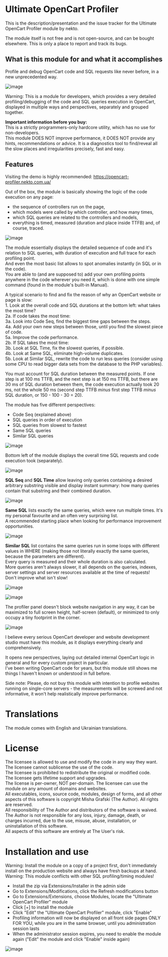 # Ultimate OpenCart Profiler

<!---
[Українською](README_uk.md)
-->

This is the description/presentation and the issue tracker for the Ultimate OpenCart Profiler module by nekto.

The module itself is not free and is not open-source, and can be bought elsewhere. This is only a place to report and track its bugs.

## What is this module for and what it accomplishes

Profile and debug OpenCart code and SQL requests like never before, in a new unprecedented way.

![image](https://opencart-profiler.nekto.com.ua/image/public/profiler-screen-1.png)

Warning: This is a module for developers, which provides a very detailed profiling/debugging of the code and SQL queries execution in OpenCart, displayed in multiple ways and perspectives, separately and grouped together.

**Important information before you buy:**\
This is a strictly programmers-only hardcore utility, which has no use for non-developers.\
This module DOES NOT improve performance, it DOES NOT provide any hints, recommendations or advice. It is a diagnostics tool to find/reveal all the slow places and irregularities precisely, fast and easy.

## Features

Visiting the demo is highly recommended: https://opencart-profiler.nekto.com.ua/

Out of the box, the module is basically showing the logic of the code execution on any page:
- the sequence of controllers run on the page,
- which models were called by which controller, and how many times,
- which SQL queries are related to the controllers and models,
- everything is timed, measured (duration and place inside TTFB) and, of course, traced.

![image](https://opencart-profiler.nekto.com.ua/image/public/code-seq-steps-example.png)

The module essentially displays the detailed sequence of code and it's relation to SQL queries, with duration of execution and full trace for each profiling point.\
And even the most basic list allows to spot anomalies instantly (in SQL or in the code).\
You are able to (and are supposed to) add your own profiling points anywhere in the code wherever you need it, which is done with one simple command (found in the module's built-in Manual).

A typical scenario to find and fix the reason of why an OpenCart website or page is slow:\
1\. Look at the overall code and SQL durations at the bottom left: what takes the most time?\
2a. If code takes the most time:\
3a. Look into Code Seq, find the biggest time gaps between the steps.\
4a. Add your own new steps between those, until you find the slowest piece of code.\
5a. Improve the code performance.\
2b. If SQL takes the most time:\
3b. Look at SQL Time, fix the slowest queries, if possible.\
4b. Look at Same SQL, eliminate high-volume duplicates.\
5b. Look at Similar SQL, rewrite the code to run less queries (consider using some CPU to read bigger data sets from the database to the PHP variables).

You must account for SQL duration between the measured points. If one step is at 100 ms TTFB, and the next step is at 150 ms TTFB, but there are 30 ms of SQL duration between them, the code execution actually took 20 ms, not the whole 50 ms (second step TTFB _minus_ first step TTFB _minus_ SQL duration, or 150 - 100 - 30 = 20).

The module has five different perspectives:
- Code Seq (explained above)
- SQL queries in order of execution
- SQL queries from slowest to fastest
- Same SQL queries
- Similar SQL queries

![image](https://opencart-profiler.nekto.com.ua/image/public/the-modes.png?2)

Bottom left of the module displays the overall time SQL requests and code execution took (separately).

![image](https://opencart-profiler.nekto.com.ua/image/public/code-sql-numbers-and-durations.png)

**SQL Seq** and **SQL Time** allow leaving only queries containing a desired arbitrary substring visible and display instant summary: how many queries contain that substring and their combined duration.

![image](https://opencart-profiler.nekto.com.ua/image/public/sql-filtering-example.png)

**Same SQL** lists exactly the same queries, which were run multiple times. It's my personal favourite and an often very surprising list.\
A recommended starting place when looking for performance improvement opportunities.

![image](https://opencart-profiler.nekto.com.ua/image/public/same-sql-examples.png)

**Similar SQL** list contains the same queries run in some loops with different values in WHERE (making those not literally exactly the same queries, because the parameters are different).\
Every query is measured and their whole duration is also calculated.\
More queries aren't always slower, it all depends on the queries, indexes, server settings and server resources available at the time of requests!\
Don't improve what isn't slow!

![image](https://opencart-profiler.nekto.com.ua/image/public/similar-sql-example-many-but-fast.png)

![image](https://opencart-profiler.nekto.com.ua/image/public/similar-sql-example-few-but-slow.png)

The profiler panel doesn't block website navigation in any way, it can be maximized to full screen height, half-screen (default), or minimized to only occupy a tiny footprint in the corner.

![image](https://opencart-profiler.nekto.com.ua/image/public/size-arrows-smallest-size.png)

I believe every serious OpenCart developer and website development studio must have this module, as it displays everything clearly and comprehensively.

It opens new perspectives, laying out detailed internal OpenCart logic in general and for every custom project in particular.\
I've been writing OpenCart code for years, but this module still shows me things I haven't known or understood in full before.

Side note: Please, do not buy this module with intention to profile websites running on single-core servers - the measurements will be screwed and not informative, it won't help realistically improve performance.

# Translations

The module comes with English and Ukrainian translations.

# License

The licensee is allowed to use and modify the code in any way they want.\
The licensee cannot sublicense the use of the code.\
The licensee is prohibited to redistribute the original or modified code.\
The licensee gets lifetime support and upgrades.\
The license is per-owner, NOT per-domain. The licensee can use the module on any amount of domains and websites.\
All executables, icons, source code, modules, design of forms, and all other aspects of this software is copyright Misha Grafski (The Author). All rights are reserved.\
All responsibility of The Author and distributors of the software is waived. The Author is not responsible for any loss, injury, damage, death, or charges incurred, due to the use, misuse, abuse, installation, or uninstallation of this software.\
All aspects of this software are entirely at The User's risk.

# Installation and use

Warning: Install the module on a copy of a project first, don't immediately install on the production website and always have fresh backups at hand.\
Warning: This module conflicts with other SQL profiling/timing modules!

- Install the zip via Extensions/Installer in the admin side
- Go to Extensions/Modifications, click the Refresh modifications button
- Go to Extensions/Extensions, choose Modules, locate the "Ultimate OpenCart Profiler" module
- Click [+] to install the module
- Click "Edit" the "Ultimate OpenCart Profiler" module, click "Enable"
- Profiling information will now be displayed on all front side pages ONLY FOR YOU, while you are in the same browser, until you administration session lasts
- When the administrator session expires, you need to enable the module again ("Edit" the module and click "Enable" inside again)

![image](https://opencart-profiler.nekto.com.ua/image/public/module-looks.png)
